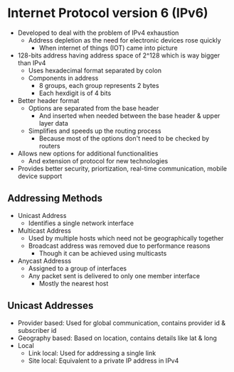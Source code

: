 # Internet Protocol version 6 (IPv6)
- Developed to deal with the problem of IPv4 exhaustion
  - Address depletion as the need for electronic devices rose quickly
    - When internet of things (IOT) came into picture
- 128-bits address having address space of 2^128 which is way bigger than IPv4
  - Uses hexadecimal format separated by colon
  - Components in address
    - 8 groups, each group represents 2 bytes
    - Each hexdigit is of 4 bits
- Better header format
  - Options are separated from the base header
    - And inserted when needed between the base header & upper layer data
  - Simplifies and speeds up the routing process
    - Because most of the options don't need to be checked by routers
- Allows new options for additional functionalities
  - And extension of protocol for new technologies
- Provides better security, priortization, real-time communication, mobile device support

## Addressing Methods
- Unicast Address
  - Identifies a single network interface
- Multicast Address
  - Used by multiple hosts which need not be geographically together
  - Broadcast address was removed due to performance reasons
    - Though it can be achieved using multicasts
- Anycast Addresss
  - Assigned to a group of interfaces
  - Any packet sent is delivered to only one member interface
    - Mostly the nearest host

## Unicast Addresses
- Provider based: Used for global communication, contains provider id & subscriber id
- Geography based: Based on location, contains details like lat & long
- Local
  - Link local: Used for addressing a single link
  - Site local: Equivalent to a private IP address in IPv4
